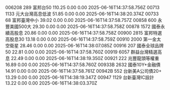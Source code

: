 006208	289	富邦台50	110.25	0.00	0.00	2025-06-16T14:37:58.756Z
00713	1133	元大台灣高息低波	51.85	0.00	0.00	2025-06-16T14:38:20.374Z
00733	68	富邦臺灣中小	39.02	0.00	0.00	2025-06-16T14:37:58.757Z
00858	600	永豐美國500大	29.30	0.00	0.00	2025-06-16T14:37:58.758Z
00878	1572	國泰永續高股息	20.86	0.00	0.00	2025-06-16T14:37:58.758Z
00900	2815	富邦特選高股息30	13.18	0.00	0.00	2025-06-16T14:37:58.759Z
00910	2000	第一金太空衛星	28.46	0.00	0.00	2025-06-16T14:38:07.085Z
00916	207	國泰全球品牌50	22.81	0.00	0.00	2025-06-16T14:37:58.760Z
00919	6057	群益台灣精選高息	22.49	0.00	0.00	2025-06-16T14:38:19.350Z
00921	222	兆豐龍頭等權重	16.89	0.00	0.00	2025-06-16T14:37:58.760Z
00933B	2632	國泰10Y+金融債	14.91	0.00	0.00	2025-06-16T14:37:58.761Z
00942B	552	台新美A公司債20+	13.29	0.00	0.00	2025-06-16T14:38:19.347Z
00947	1129	台新臺灣IC設計	13.22	0.00	0.00	2025-06-16T14:38:03.370Z